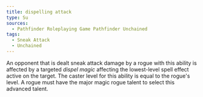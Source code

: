 ```yaml
---
title: dispelling attack
type: Su
sources:
  - Pathfinder Roleplaying Game Pathfinder Unchained
tags:
  - Sneak Attack
  - Unchained
---
```


An opponent that is dealt sneak attack damage by a rogue with this ability is affected by a targeted *dispel magic* affecting the lowest-level spell effect active on the target. The caster level for this ability is equal to the rogue's level. A rogue must have the major magic rogue talent to select this advanced talent.
